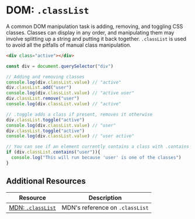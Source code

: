 # DOM: `.classList`

A common DOM manipulation task is adding, removing, and toggling CSS classes. Classes can display in any order, and manipulating them may involve splitting up a string and putting it back together. `.classList` is used to avoid all the pitfalls of manual class manipulation.

```html
<div class="active"></div>
```

```js
const div = document.querySelector("div")

// Adding and removing classes
console.log(div.classList.value) // "active"
div.classList.add("user")
console.log(div.classList.value) // "active user"
div.classList.remove("user")
console.log(div.classList.value) // "active"

// .toggle adds a class if present, removes it otherwise
div.classList.toggle("active")
console.log(div.classList.value) // "user"
div.classList.toggle("active")
console.log(div.classList.value) // "user active"

// You can see if an element currently contains a class with .contains
if (div.classList.contains("user")){
  console.log("This will run because 'user' is one of the classes")
}
```

## Additional Resources

| Resource | Description |
| --- | --- |
| [MDN: `.classList`](https://developer.mozilla.org/en-US/docs/Web/API/Element/classList) | MDN's reference on `.classList` |
